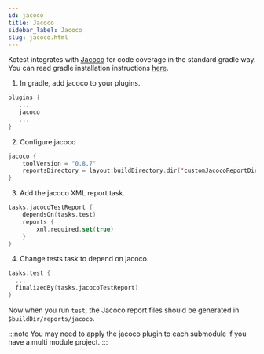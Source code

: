 ```yaml
---
id: jacoco
title: Jacoco
sidebar_label: Jacoco
slug: jacoco.html
---
```




Kotest integrates with [Jacoco](https://www.eclemma.org/jacoco/) for code coverage in the standard gradle way.
You can read gradle installation instructions [here](https://docs.gradle.org/current/userguide/jacoco_plugin.html).

1. In gradle, add jacoco to your plugins.

```kotlin
plugins {
   ...
   jacoco
   ...
}
```

2. Configure jacoco

```kotlin
jacoco {
    toolVersion = "0.8.7"
    reportsDirectory = layout.buildDirectory.dir('customJacocoReportDir') // optional
}
```

3. Add the jacoco XML report task.

```kotlin
tasks.jacocoTestReport {
    dependsOn(tasks.test)
    reports {
        xml.required.set(true)
    }
}
```

4. Change tests task to depend on jacoco.

```kotlin
tasks.test {
  ...
  finalizedBy(tasks.jacocoTestReport)
}
```

Now when you run `test`, the Jacoco report files should be generated in `$buildDir/reports/jacoco`.

:::note
You may need to apply the jacoco plugin to each submodule if you have a multi module project.
:::

